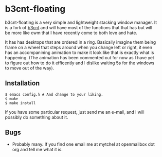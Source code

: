 b3cnt-floating
==============

b3cnt-floating is a very simple and lightweight stacking window manager. It is a
fork of [b3cnt](https://github.com/mytch444/b3cnt) and will have most of the
functions that that has but will be more like cwm that I have recently come to
both love and hate.

It has has desktops that are ordered in a ring. Basically imagine them being 
frame on a wheel that steps around when you change left or right, it even has an
accompanining animation to make it look like that is exactly what is happening. 
(The animation has been commented out for now as I have yet to figure out how to
do it efficently and I dislike waiting 5s for the windows to move out of the
way).

Installation
------------

    $ emacs config.h # And change to your liking.
    $ make
    $ make install

If you have some particular request, just send me an e-mail, and I will possibly
do something about it.
    
Bugs
----
 * Probably many. If you find one email me at mytchel at openmailbox dot org and
 tell me what it is.
